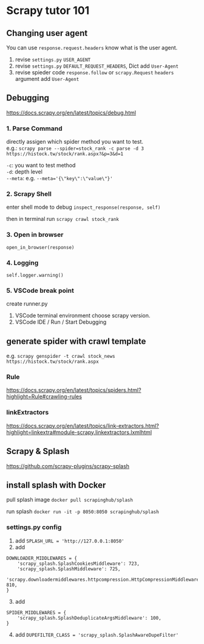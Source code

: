 # Scrapy tutor 101

## Changing user agent

You can use `response.request.headers` know what is the user agent.

1. revise `settings.py` `USER_AGENT`
2. revise `settings.py` `DEFAULT_REQUEST_HEADERS`, Dict add `User-Agent`
3. revise spieder code `response.follow` or `scrapy.Request` `headers` argument add `User-Agent`

## Debugging

https://docs.scrapy.org/en/latest/topics/debug.html

### 1. Parse Command

directly assigen which spider method you want to test.  
e.g.: `scrapy parse --spider=stock_rank -c parse -d 3 https://histock.tw/stock/rank.aspx?&p=3&d=1`

`-c`: you want to test method  
`-d`: depth level  
`--meta`: e.g. `--meta='{\"key\":\"value\"}'`

### 2. Scrapy Shell

enter shell mode to debug
`inspect_response(response, self)`

then in terminal run `scrapy crawl stock_rank`

### 3. Open in browser

`open_in_browser(response)`

### 4. Logging

`self.logger.warning()`

### 5. VSCode break point

create runner.py

1. VSCode terminal environment choose scrapy version.
2. VSCode IDE / Run / Start Debugging

## generate spider with crawl template

e.g. `scrapy genspider -t crawl stock_news https://histock.tw/stock/rank.aspx`

### Rule

https://docs.scrapy.org/en/latest/topics/spiders.html?highlight=Rule#crawling-rules

### linkExtractors

https://docs.scrapy.org/en/latest/topics/link-extractors.html?highlight=linkextra#module-scrapy.linkextractors.lxmlhtml

## Scrapy & Splash

https://github.com/scrapy-plugins/scrapy-splash

## install splash with Docker

pull splash image
`docker pull scrapinghub/splash`

run splash
`docker run -it -p 8050:8050 scrapinghub/splash`

### settings.py config

1. add `SPLASH_URL = 'http://127.0.0.1:8050'`
2. add

```
DOWNLOADER_MIDDLEWARES = {
    'scrapy_splash.SplashCookiesMiddleware': 723,
    'scrapy_splash.SplashMiddleware': 725,
    'scrapy.downloadermiddlewares.httpcompression.HttpCompressionMiddleware': 810,
}
```

3. add

```
SPIDER_MIDDLEWARES = {
    'scrapy_splash.SplashDeduplicateArgsMiddleware': 100,
}
```

4. add `DUPEFILTER_CLASS = 'scrapy_splash.SplashAwareDupeFilter'`
